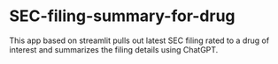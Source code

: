 # SEC-filing-summary-for-drug
This app based on streamlit pulls out latest SEC filing rated to a drug of interest and summarizes the filing details using ChatGPT.
